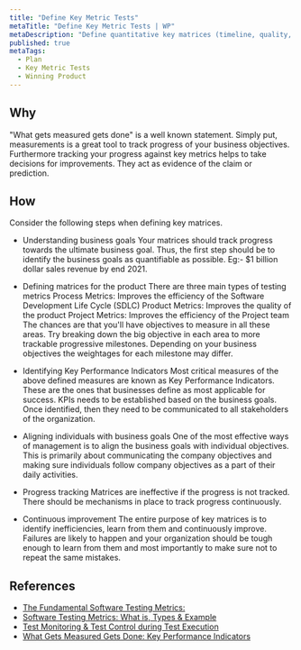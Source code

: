 ```yaml
---
title: "Define Key Metric Tests"
metaTitle: "Define Key Metric Tests | WP"
metaDescription: "Define quantitative key matrices (timeline, quality, market success) that helps validate achievement of business goals."
published: true
metaTags:
  - Plan
  - Key Metric Tests
  - Winning Product
---
```



## Why
"What gets measured gets done" is a well known statement. Simply put, measurements is a great tool to track progress of your business objectives. Furthermore tracking your progress against key metrics helps to take decisions for improvements. They act as evidence of the claim or prediction.


## How
Consider the following steps when defining key matrices.

- Understanding business goals
Your matrices should track progress towards the ultimate business goal. Thus, the first step should be to identify the business goals as quantifiable as possible. Eg:- $1 billion dollar sales revenue by end 2021.

- Defining matrices for the product
There are three main types of testing metrics
Process Metrics: Improves the efficiency of the Software Development Life Cycle (SDLC)
Product Metrics: Improves the quality of the product
Project Metrics: Improves the efficiency of the Project team
The chances are that you'll have objectives to measure in all these areas. Try breaking down the big objective in each area to more trackable progressive milestones. Depending on your business objectives the weightages for each milestone may differ.

- Identifying Key Performance Indicators
Most critical measures of the above defined measures are known as Key Performance Indicators. These are the ones that businesses define as most applicable for success. KPIs needs to be established based on the business goals. Once identified, then they need to be communicated to all stakeholders of the organization.

- Aligning individuals with business goals
One of the most effective ways of management is to align the business goals with individual objectives. This is primarily about communicating the company objectives and making sure individuals follow company objectives as a part of their daily activities.

- Progress tracking
Matrices are ineffective if the progress is not tracked. There should be mechanisms in place to track progress continuously. 

- Continuous improvement
The entire purpose of key matrices is to identify inefficiencies, learn from them and continuously improve. Failures are likely to happen and your organization should be tough enough to learn from them and most importantly to make sure not to repeat the same mistakes.


## References
- [The Fundamental Software Testing Metrics:](https://www.thinksys.com/qa-testing/software-testing-metrics-kpis/)
- [Software Testing Metrics: What is, Types & Example](https://www.guru99.com/software-testing-metrics-complete-tutorial.html#6)
- [Test Monitoring & Test Control during Test Execution](https://www.guru99.com/how-you-can-achieve-project-goals-through-test-monitoring-control.html)
- [What Gets Measured Gets Done: Key Performance Indicators
](https://cdlib.org/cdlinfo/2010/09/15/what-gets-measured-gets-done-key-performance-indicators/#:~:text=We've%20all%20heard%20the,are%20called%20Key%20Performance%20Indicators.)
